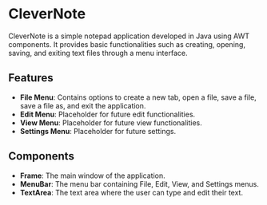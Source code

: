# CleverNote

CleverNote is a simple notepad application developed in Java using AWT components. It provides basic functionalities such as creating, opening, saving, and exiting text files through a menu interface.

## Features

- **File Menu**: Contains options to create a new tab, open a file, save a file, save a file as, and exit the application.
- **Edit Menu**: Placeholder for future edit functionalities.
- **View Menu**: Placeholder for future view functionalities.
- **Settings Menu**: Placeholder for future settings.

## Components

- **Frame**: The main window of the application.
- **MenuBar**: The menu bar containing File, Edit, View, and Settings menus.
- **TextArea**: The text area where the user can type and edit their text.